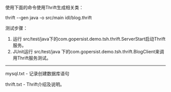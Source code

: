 使用下面的命令使用Thrift生成相关类：

thrift --gen java -o src/main idl/blog.thrift

测试步骤：

1. 运行 src/test/java下的com.gopersist.demo.tsh.thrift.ServerStart启动Thrift服务。
2. JUnit运行 src/test/java 下的com.gopersist.demo.tsh.thrift.BlogClient来调用Thrift服务测试。

---

mysql.txt - 记录创建数据库语句

thrift.txt - Thrift介绍及说明。
